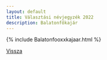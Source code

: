 ```yaml
---
layout: default
title: Választási névjegyzék 2022
description: Balatonfőkajár
---
```


{% include Balatonfooxxkajaar.html %}

[Vissza](./)